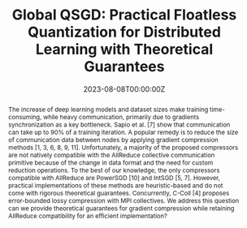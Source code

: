 ---
title: "Global QSGD: Practical Floatless Quantization for Distributed Learning with Theoretical Guarantees"
authors:
  - Admin
  - Marco Canini
  - Peter Richtárik
  - Samuel Horváth

date: "2023-08-08T00:00:00Z"
doi: "10.48550/arXiv.2305.18627"
 
# Schedule page publish date (NOT publication's date).
publishDate: "2022-11-08T00:00:00Z"

# Publication type.
# Legend: 0 = Uncategorized; 1 = Conference paper; 2 = Journal article;
# 3 = Preprint / Working Paper; 4 = Report; 5 = Book; 6 = Book section;
# 7 = Thesis; 8 = Patent
publication_types: ["3"]

# Publication name and optional abbreviated publication name.
publication: "*EuroSys 2023 Poster*"
publication_short: "Preprint (Poster accepted at Eurosys'23)"

abstract: The increase of deep learning models and dataset sizes make training time-consuming, while heavy communication, primarily due to gradients synchronization as a key bottleneck. Sapio et al. [7] show that communication can take up to 90% of a training iteration. A popular remedy is to reduce the size of communication data between nodes by applying gradient compression methods [1, 3, 6, 8, 9, 11]. Unfortunately, a majority of the proposed compressors are not natively compatible with the AllReduce collective communication primitive because of the change in data format and the need for custom reduction operations. To the best of our knowledge, the only compressors compatible with AllReduce are PowerSGD [10] and IntSGD [5, 7]. However, practical implementations of these methods are heuristic-based and do not come with rigorous theoretical guarantees. Concurrently, C-Coll [4] proposes error-bounded lossy compression with MPI collectives. We address this question can we provide theoretical guarantees for gradient compression while retaining AllReduce compatibility for an efficient implementation?

# Summary. An optional shortened abstract.
summary:

tags:
featured: false

# links:
# - name: ""
#   url: ""
url_pdf: 'https://arxiv.org/pdf/2305.18627.pdf' 
url_code: ''
url_dataset: ''
url_poster: 'https://2023.eurosys.org/accepted-posters.html#accepted-posters'
url_project: ''
url_slides: ''
url_source: ''
url_video: ''

# Featured image
# To use, add an image named `featured.jpg/png` to your page's folder. 
image:
  caption: 
  focal_point: 
  preview_only: false

# Associated Projects (optional).
#   Associate this publication with one or more of your projects.
#   Simply enter your project's folder or file name without extension.
#   E.g. `internal-project` references `content/project/internal-project/index.md`.
#   Otherwise, set `projects: []`.
projects: []

# Slides (optional).
#   Associate this publication with Markdown slides.
#   Simply enter your slide deck's filename without extension.
#   E.g. `slides: "example"` references `content/slides/example/index.md`.
#   Otherwise, set `slides: ""`.
slides: ""
---